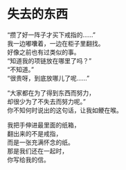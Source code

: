 # 失去的东西

“攒了好一阵子才买下戒指的……”\
我一边嘟囔着，一边在柜子里翻找。\
好像之前也有过类似的事。\
“知道我的项链放在哪里了吗？”\
“不知道。”\
“很贵呀，到底放哪儿了呢……”

“大家都在为了得到东西而努力，\
却很少为了不失去而努力呢。”\
你不知何时说出的这句话，让我如鲠在喉。

我把手伸进最里面的纸箱，\
翻出来的不是戒指，\
而是一张充满怀念的纸。\
那是我们还在一起时，\
你写给我的信。












